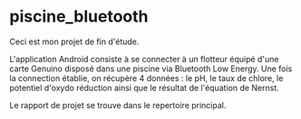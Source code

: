# piscine_bluetooth

Ceci est mon projet de fin d'étude.

L'application Android consiste à se connecter à un flotteur équipé d'une carte Genuino disposé dans une piscine via Bluetooth Low Energy.
Une fois la connection établie, on récupère 4 données : le pH, le taux de chlore, le potentiel d'oxydo réduction ainsi que le résultat de l'équation de Nernst.

Le rapport de projet se trouve dans le repertoire principal.

